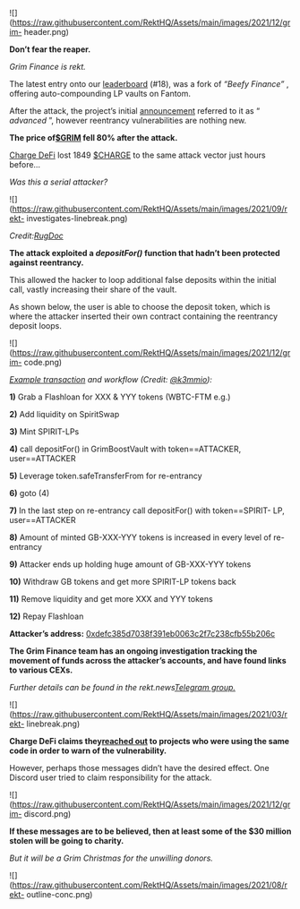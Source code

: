 ![](https://raw.githubusercontent.com/RektHQ/Assets/main/images/2021/12/grim-
header.png)

**Don’t fear the reaper.**

 _Grim Finance is rekt._

The latest entry onto our [leaderboard](https://rekt.news/leaderboard/) (#18),
was a fork of _“Beefy Finance”_ , offering auto-compounding LP vaults on
Fantom.

After the attack, the project’s initial
[announcement](https://twitter.com/financegrim/status/1472357770846519312)
referred to it as “ _advanced_ ”, however reentrancy vulnerabilities are
nothing new.

 **The price of[$GRIM](https://www.coingecko.com/en/coins/grimtoken) fell 80%
after the attack.**

[Charge DeFi](https://twitter.com/ChargeDeFi/status/1472136494085296128) lost
1849 [$CHARGE](https://www.coingecko.com/en/coins/chargedefi-charge) to the
same attack vector just hours before…

 _Was this a serial attacker?_

![](https://raw.githubusercontent.com/RektHQ/Assets/main/images/2021/09/rekt-
investigates-linebreak.png)

 _Credit:[RugDoc](https://twitter.com/RugDocIO/status/1472293717725913089)_

 **The attack exploited a _depositFor()_ function that hadn’t been protected
against reentrancy.**

This allowed the hacker to loop additional false deposits within the initial
call, vastly increasing their share of the vault.

As shown below, the user is able to choose the deposit token, which is where
the attacker inserted their own contract containing the reentrancy deposit
loops.

![](https://raw.githubusercontent.com/RektHQ/Assets/main/images/2021/12/grim-
code.png)

 _[Example
transaction](https://ftmscan.com/tx/0x19315e5b150d0a83e797203bb9c957ec1fa8a6f404f4f761d970cb29a74a5dd6)
and workflow (Credit:
[@k3mmio](https://threadreaderapp.com/thread/1472315936166219777.html)):_

 **1)** Grab a Flashloan for XXX & YYY tokens (WBTC-FTM e.g.)

 **2)** Add liquidity on SpiritSwap

 **3)** Mint SPIRIT-LPs

 **4)** call depositFor() in GrimBoostVault with token==ATTACKER,
user==ATTACKER

 **5)** Leverage token.safeTransferFrom for re-entrancy

 **6)** goto (4)

 **7)** In the last step on re-entrancy call depositFor() with token==SPIRIT-
LP, user==ATTACKER

 **8)** Amount of minted GB-XXX-YYY tokens is increased in every level of re-
entrancy

 **9)** Attacker ends up holding huge amount of GB-XXX-YYY tokens

 **10)** Withdraw GB tokens and get more SPIRIT-LP tokens back

 **11)** Remove liquidity and get more XXX and YYY tokens

 **12)** Repay Flashloan

 **Attacker’s address:**
[0xdefc385d7038f391eb0063c2f7c238cfb55b206c](https://ftmscan.com/address/0xdefc385d7038f391eb0063c2f7c238cfb55b206c)

 **The Grim Finance team has an ongoing investigation tracking the movement of
funds across the attacker’s accounts, and have found links to various CEXs.**

 _Further details can be found in the rekt.news[Telegram
group.](https://t.me/Rekt_HQ)_

![](https://raw.githubusercontent.com/RektHQ/Assets/main/images/2021/03/rekt-
linebreak.png)

 **Charge DeFi claims they[reached
out](https://twitter.com/ChargeDeFi/status/1472223355352895490) to projects
who were using the same code in order to warn of the vulnerability.**

However, perhaps those messages didn’t have the desired effect. One Discord
user tried to claim responsibility for the attack.

![](https://raw.githubusercontent.com/RektHQ/Assets/main/images/2021/12/grim-
discord.png)

 **If these messages are to be believed, then at least some of the $30 million
stolen will be going to charity.**

 _But it will be a Grim Christmas for the unwilling donors._

![](https://raw.githubusercontent.com/RektHQ/Assets/main/images/2021/08/rekt-
outline-conc.png)


